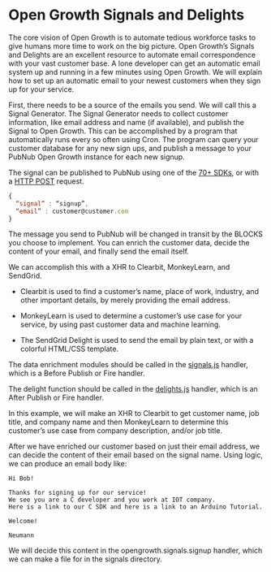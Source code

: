 # Open Growth Signals and Delights

The core vision of Open Growth is to automate tedious workforce tasks to give humans more time to work on the big picture. Open Growth’s Signals and Delights are an excellent resource to automate email correspondence with your vast customer base. A lone developer can get an automatic email system up and running in a few minutes using Open Growth. We will explain how to set up an automatic email to your newest customers when they sign up for your service.

First, there needs to be a source of the emails you send. We will call this a Signal Generator. The Signal Generator needs to collect customer information, like email address and name (if available), and publish the Signal to Open Growth. This can be accomplished by a program that automatically runs every so often using Cron. The program can query your customer database for any new sign ups, and publish a message to your PubNub Open Growth instance for each new signup. 

The signal can be published to PubNub using one of the [70+ SDKs](https://www.pubnub.com/docs), or with a [HTTP POST](https://www.pubnub.com/http-rest-push-api/) request. 

```javascript
{
  “signal” : “signup”,
  “email” : customer@customer.com
}
```

The message you send to PubNub will be changed in transit by the BLOCKS you choose to implement. You can enrich the customer data, decide the content of your email, and finally send the email itself.

We can accomplish this with a XHR to Clearbit, MonkeyLearn, and SendGrid.

 * Clearbit is used to find a customer’s name, place of work, industry, and other important details, by merely providing the email address.

 * MonkeyLearn is used to determine a customer’s use case for your service, by using past customer data and machine learning.

* The SendGrid Delight is used to send the email by plain text, or with a colorful HTML/CSS template.

The data enrichment modules should be called in the [signals.js](https://github.com/pubnub/open-growth/blob/master/handlers/signals.js) handler, which is a Before Publish or Fire handler.

The delight function should be called in the [delights.js](https://github.com/pubnub/open-growth/blob/master/handlers/delights.js) handler, which is an After Publish or Fire handler.

In this example, we will make an XHR to Clearbit to get customer name, job title, and company name and then MonkeyLearn to determine this customer’s use case from company description, and/or job title.

After we have enriched our customer based on just their email address, we can decide the content of their email based on the signal name. Using logic, we can produce an email body like:
```
Hi Bob!

Thanks for signing up for our service!
We see you are a C developer and you work at IOT company.
Here is a link to our C SDK and here is a link to an Arduino Tutorial.

Welcome!

Neumann
```

We will decide this content in the opengrowth.signals.signup handler, which we can make a file for in the signals directory. 